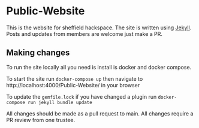 # Public-Website

This is the website for sheffield hackspace. The site is written using [Jekyll](https://jekyllrb.com/). Posts and updates from members are welcome just make a PR.

## Making changes
To run the site locally all you need is install is docker and docker compose.

To start the site run `docker-compose up` then navigate to http://localhost:4000/Public-Website/ in your browser

To update the `gemfile.lock` if you have changed a plugin run `docker-compose run jekyll bundle update`

All changes should be made as a pull request to main. All changes require a PR review from one trustee.